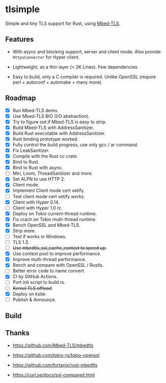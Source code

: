 # tlsimple

Simple and tiny TLS support for Rust, using [Mbed-TLS](https://github.com/Mbed-TLS/mbedtls).

## Features

- With async and blocking support, server and client mode. Also provide `HttpsConnector` for Hyper client.

- Lightweight, as a thin layer (< 2K Lines). Few dependencies.

- Easy to build, only a C compiler is required. Unlike OpenSSL (require perl + autoconf + automake + many more).

## Roadmap

- [x] Run Mbed-TLS demo.
- [x] Use Mbed-TLS BIO (I/O abstraction).
- [x] Try to figure out if Mbed-TLS is easy to strip.
- [x] Build Mbed-TLS with AddressSanitizer.
- [x] Build Rust executable with AddressSanitizer.
- [x] Rust binding prototype worked.
- [x] Fully control the build progress, use only gcc / ar command.
- [x] Fix LeakSanitizer.
- [x] Compile with the Rust cc crate.
- [x] Bind to Rust.
- [x] Bind to Rust with async.
- [ ] Miri, Loom, ThreadSanitizer and more.
- [x] Set ALPN to use HTTP 2.
- [x] Client mode.
- [x] Implement Client mode cert vetify.
- [ ] Test client mode cert vetify works.
- [x] Client with Hyper 0.14.
- [ ] Client with Hyper 1.0 rc.
- [x] Deploy on Tokio current-thread runtime.
- [x] Fix crach on Tokio multi-thread runtime.
- [x] Bench OpenSSL and Mbed-TLS.
- [x] Strip more.
- [ ] Test if works in Windows.
- [ ] TLS 1.3.
- [ ] ~~Use mbedtls_ssl_cache_context to speed up.~~
- [x] Use context pool to improve performance.
- [x] Improve multi-thread performance.
- [x] Bench and compare with OpenSSL / Rustls.
- [ ] Better error code to name convert.
- [x] CI by GitHub Actions.
- [ ] Port init script to build.rs.
- [ ] ~~Kernel TLS offload~~.
- [x] Deploy on ksite.
- [ ] Publish & Announce.

## Build

<!-- To reduce the repo size, we use fetched -->

## Thanks

- https://github.com/Mbed-TLS/mbedtls

- https://github.com/tokio-rs/tokio-openssl

- https://github.com/fortanix/rust-mbedtls

- https://curl.se/docs/ssl-compared.html

<!--

tlsimple (174 deps)  =  5783792 Aug 17 19:52 ksite
rustls (183 deps)    =  6479280 Aug 17 20:10 ksite

./bombardier -a -d 4s -c 96 https://127.0.0.1:9304/

https://frippery.org/files/busybox/busybox-w32-FRP-5181-g5c1a3b00e.exe

https://github.com/rmyorston/busybox-w32

https://github.com/monoio-rs/monoio-tls

https://github.com/Mbed-TLS/mbedtls/pull/5969

https://openwrt.org/releases/23.05/notes-23.05.0-rc2#switch_from_wolfssl_to_mbedtls_as_default

https://dev.mysql.com/blog-archive/mysql-is-openssl-only-now/

https://curl.se/docs/ssl-compared.html

https://wiki.mozilla.org/Security/Server_Side_TLS

https://github.com/rust-lang/cc-rs/issues/242

https://www.wolfssl.com/documentation/manuals/wolfssl/chapter02.html

https://doc.rust-lang.org/cargo/reference/manifest.html#the-exclude-and-include-fields

https://mbed-tls.readthedocs.io/projects/api/en/development/api/file/net__sockets_8h/#net__sockets_8h_1a4841afd0e14f1fd44b82c3a850961ab7

https://github.com/Mbed-TLS/mbedtls/tree/development/programs/ssl

https://github.com/Mbed-TLS/mbedtls/blob/963513dba56991e2c741290841e2f33b9398ea52/programs/ssl/ssl_server2.c#L2855

https://github.com/Mbed-TLS/mbedtls/blob/development/programs/ssl/mini_client.c

https://github.com/sfackler/hyper-openssl/blob/master/src/lib.rs

https://mbed-tls.readthedocs.io/projects/api/en/development/api/file/x509__crt_8h/#:~:text=int%20mbedtls_x509_crt_verify(mbedtls_x509_crt

https://github.com/travis-ci/travis-ci/issues/4704#issuecomment-348435959

-->
